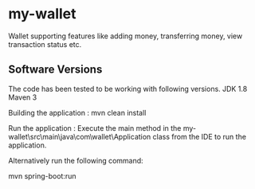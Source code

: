 # my-wallet
Wallet supporting features like adding money, transferring money, view transaction status etc.

## Software Versions
The code has been tested to be working with following versions.
JDK 1.8
Maven 3

Building the application : 
 mvn clean install
 
Run the application : 
Execute the main method in the my-wallet\src\main\java\com\wallet\Application class from the IDE to run the application.

Alternatively run the following command:

mvn spring-boot:run

